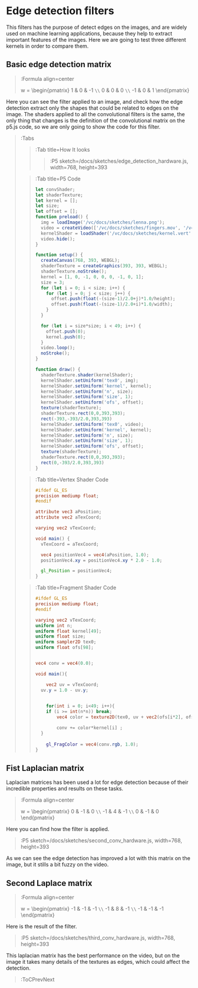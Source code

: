 
# Edge detection filters

This filters has the purpose of detect edges on the images, and are widely used on machine learning applications, because they help to extract important features of the images. Here we are going to test three different kernels in order to compare them.


## Basic edge detection matrix

> :Formula align=center
>
> w = \begin{pmatrix}
> 1 & 0 & -1 `\\`
> 0 & 0 & 0 `\\` 
> -1 & 0 & 1 
> \end{pmatrix}

Here you can see the filter applied to an image, and check how the edge detection extract only the shapes that could be related to edges on the image. The shaders applied to all the convolutional filters is the same, the only thing that changes is the definition of the convolutional matrix on the p5.js code, so we are only going to show the code for this filter.


> :Tabs
> > :Tab title=How It looks
> > 
> > > :P5 sketch=/docs/sketches/edge_detection_hardware.js, width=768, height=393
>
> > :Tab title=P5 Code
> >
> > 
> > ```js | kernel.js
> > let convShader;
> > let shaderTexture;
> > let kernel = [];
> > let size;
> > let offset = [];
> > function preload() {
> >   img = loadImage('/vc/docs/sketches/lenna.png');
> >   video = createVideo(['/vc/docs/sketches/fingers.mov', '/vc/docs/sketches/fingers.webm']);
> >   kernelShader = loadShader('/vc/docs/sketches/kernel.vert', '/vc/docs/sketches/kernel.frag');
> >   video.hide();
> > }
> > 
> > function setup() {
> >   createCanvas(768, 393, WEBGL);
> >   shaderTexture = createGraphics(393, 393, WEBGL);
> >   shaderTexture.noStroke();
> >   kernel = [1, 0, -1, 0, 0, 0, -1, 0, 1];
> >   size = 3;
> >   for (let i = 0; i < size; i++) {
> >     for (let j = 0; j < size; j++) {
> >       offset.push(float(-(size-1)/2.0+j)*1.0/height);
> >       offset.push(float(-(size-1)/2.0+i)*1.0/width);
> >     }
> >   }
> > 
> >   for (let i = size*size; i < 49; i++) {
> >     offset.push(0);
> >     kernel.push(0);
> >   }
> >   video.loop();
> >   noStroke();
> > }
> > 
> > function draw() {
> >   shaderTexture.shader(kernelShader);
> >   kernelShader.setUniform('tex0', img);
> >   kernelShader.setUniform('kernel', kernel);
> >   kernelShader.setUniform('n', size);
> >   kernelShader.setUniform('size', 1);
> >   kernelShader.setUniform('ofs', offset);
> >   texture(shaderTexture);
> >   shaderTexture.rect(0,0,393,393);
> >   rect(-393,-393/2.0,393,393)
> >   kernelShader.setUniform('tex0', video);
> >   kernelShader.setUniform('kernel', kernel);
> >   kernelShader.setUniform('n', size);
> >   kernelShader.setUniform('size', 1);
> >   kernelShader.setUniform('ofs', offset);
> >   texture(shaderTexture);
> >   shaderTexture.rect(0,0,393,393);
> >   rect(0,-393/2.0,393,393)
> > }
> > 
> > ```
>
> > :Tab title=Vertex Shader Code
> >
> > 
> > ```glsl | kernel.vert
> > #ifdef GL_ES
> > precision mediump float;
> > #endif
> > 
> > attribute vec3 aPosition;
> > attribute vec2 aTexCoord;
> > 
> > varying vec2 vTexCoord;
> > 
> > void main() {
> >   vTexCoord = aTexCoord;
> > 
> >   vec4 positionVec4 = vec4(aPosition, 1.0);
> >   positionVec4.xy = positionVec4.xy * 2.0 - 1.0;
> > 
> >   gl_Position = positionVec4;
> > }
> > ```
>
> > :Tab title=Fragment Shader Code
> >
> > 
> > ```glsl | kernel.frag
> > #ifdef GL_ES
> > precision mediump float;
> > #endif
> > 
> > varying vec2 vTexCoord;
> > uniform int n;
> > uniform float kernel[49];
> > uniform float size;
> > uniform sampler2D tex0;
> > uniform float ofs[98];
> > 
> > 
> > vec4 conv = vec4(0.0);
> > 
> > void main(){
> > 
> > 	vec2 uv = vTexCoord;
> >   uv.y = 1.0 - uv.y;
> > 	
> > 
> > 	for(int i = 0; i<49; i++){
> >     if (i >= int(n*n)) break;
> > 		vec4 color = texture2D(tex0, uv + vec2(ofs[i*2], ofs[i*2+1])*size);
> > 
> > 		conv += color*kernel[i] ;
> >   }
> > 		
> > 	gl_FragColor = vec4(conv.rgb, 1.0);
> > }
> > ```

## Fist Laplacian matrix

Laplacian matrices has been used a lot for edge detection because of their incredible properties and results on these tasks.

> :Formula align=center
>
> w = \begin{pmatrix}
> 0 & -1 & 0 `\\`
> -1 & 4 & -1  `\\` 
> 0 & -1 & 0 
> \end{pmatrix}

Here you can find how the filter is applied.

> :P5 sketch=/docs/sketches/second_conv_hardware.js, width=768, height=393

As we can see the edge detection has improved a lot with this matrix on the image, but it stills a bit fuzzy on the video.

## Second Laplace matrix


> :Formula align=center
>
> w = \begin{pmatrix}
> -1 & -1 & -1 `\\`
> -1 & 8 & -1  `\\` 
> -1 & -1 & -1 
> \end{pmatrix}

Here is the result of the filter.

> :P5 sketch=/docs/sketches/third_conv_hardware.js, width=768, height=393

This laplacian matrix has the best performance on the video, but on the image it takes many details of the textures as edges, which could affect the detection.


> :ToCPrevNext